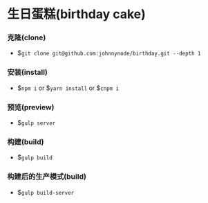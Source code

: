 # 生日蛋糕(birthday cake)

### 克隆(clone)

- $`git clone git@github.com:johnnynode/birthday.git --depth 1` 

### 安装(install)

- $`npm i` or $`yarn install` or $`cnpm i` 

### 预览(preview)
- $`gulp server` 

### 构建(build)

- $`gulp build` 

### 构建后的生产模式(build)

- $`gulp build-server`